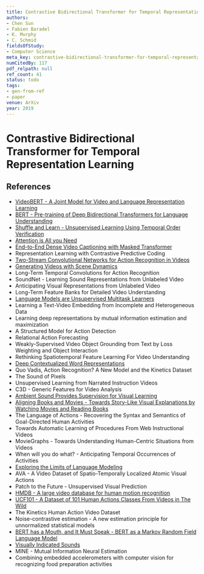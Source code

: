 ```yaml
---
title: Contrastive Bidirectional Transformer for Temporal Representation Learning
authors:
- Chen Sun
- Fabien Baradel
- K. Murphy
- C. Schmid
fieldsOfStudy:
- Computer Science
meta_key: contrastive-bidirectional-transformer-for-temporal-representation-learning
numCitedBy: 117
pdf_relpath: null
ref_count: 41
status: todo
tags:
- gen-from-ref
- paper
venue: ArXiv
year: 2019
---
```


# Contrastive Bidirectional Transformer for Temporal Representation Learning

## References

- [VideoBERT - A Joint Model for Video and Language Representation Learning](./videobert-a-joint-model-for-video-and-language-representation-learning.md)
- [BERT - Pre-training of Deep Bidirectional Transformers for Language Understanding](./bert-pre-training-of-deep-bidirectional-transformers-for-language-understanding.md)
- [Shuffle and Learn - Unsupervised Learning Using Temporal Order Verification](./shuffle-and-learn-unsupervised-learning-using-temporal-order-verification.md)
- [Attention is All you Need](./attention-is-all-you-need.md)
- [End-to-End Dense Video Captioning with Masked Transformer](./end-to-end-dense-video-captioning-with-masked-transformer.md)
- Representation Learning with Contrastive Predictive Coding
- [Two-Stream Convolutional Networks for Action Recognition in Videos](./two-stream-convolutional-networks-for-action-recognition-in-videos.md)
- [Generating Videos with Scene Dynamics](./generating-videos-with-scene-dynamics.md)
- Long-Term Temporal Convolutions for Action Recognition
- SoundNet - Learning Sound Representations from Unlabeled Video
- Anticipating Visual Representations from Unlabeled Video
- Long-Term Feature Banks for Detailed Video Understanding
- [Language Models are Unsupervised Multitask Learners](./language-models-are-unsupervised-multitask-learners.md)
- Learning a Text-Video Embedding from Incomplete and Heterogeneous Data
- Learning deep representations by mutual information estimation and maximization
- A Structured Model for Action Detection
- Relational Action Forecasting
- Weakly-Supervised Video Object Grounding from Text by Loss Weighting and Object Interaction
- Rethinking Spatiotemporal Feature Learning For Video Understanding
- [Deep Contextualized Word Representations](./deep-contextualized-word-representations.md)
- Quo Vadis, Action Recognition? A New Model and the Kinetics Dataset
- The Sound of Pixels
- Unsupervised Learning from Narrated Instruction Videos
- C3D - Generic Features for Video Analysis
- [Ambient Sound Provides Supervision for Visual Learning](./ambient-sound-provides-supervision-for-visual-learning.md)
- [Aligning Books and Movies - Towards Story-Like Visual Explanations by Watching Movies and Reading Books](./aligning-books-and-movies-towards-story-like-visual-explanations-by-watching-movies-and-reading-books.md)
- The Language of Actions - Recovering the Syntax and Semantics of Goal-Directed Human Activities
- Towards Automatic Learning of Procedures From Web Instructional Videos
- MovieGraphs - Towards Understanding Human-Centric Situations from Videos
- When will you do what? - Anticipating Temporal Occurrences of Activities
- [Exploring the Limits of Language Modeling](./exploring-the-limits-of-language-modeling.md)
- AVA - A Video Dataset of Spatio-Temporally Localized Atomic Visual Actions
- Patch to the Future - Unsupervised Visual Prediction
- [HMDB - A large video database for human motion recognition](./hmdb-a-large-video-database-for-human-motion-recognition.md)
- [UCF101 - A Dataset of 101 Human Actions Classes From Videos in The Wild](./ucf101-a-dataset-of-101-human-actions-classes-from-videos-in-the-wild.md)
- The Kinetics Human Action Video Dataset
- Noise-contrastive estimation - A new estimation principle for unnormalized statistical models
- [BERT has a Mouth, and It Must Speak - BERT as a Markov Random Field Language Model](./bert-has-a-mouth-and-it-must-speak-bert-as-a-markov-random-field-language-model.md)
- [Visually Indicated Sounds](./visually-indicated-sounds.md)
- MINE - Mutual Information Neural Estimation
- Combining embedded accelerometers with computer vision for recognizing food preparation activities

